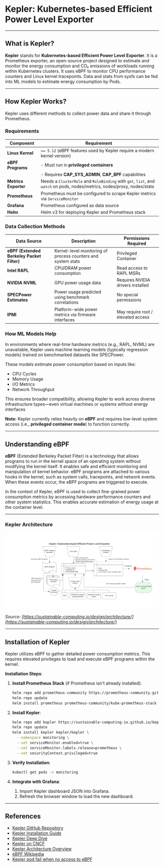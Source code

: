 # Kepler: Kubernetes-based Efficient Power Level Exporter

---

## What is Kepler?

**Kepler** stands for **Kubernetes-based Efficient Power Level Exporter**. It is a Prometheus exporter, an open-source project designed to estimate and monitor the energy consumption and CO₂ emissions of workloads running within Kubernetes clusters.
It uses eBPF to monitor CPU performance counters and Linux kernel tracepoints. Data and stats from sysfs can be fed into ML models to estimate energy consumption by Pods.

---

## How Kepler Works?

Kepler uses different methods to collect power data and share it through Prometheus.

### Requirements

| Component            | Requirement                                                                                  |
| -------------------- | -------------------------------------------------------------------------------------------- |
| **Linux Kernel**     | `>= 5.12` (eBPF features used by Kepler require a modern kernel version)                      |
| **eBPF Programs**    | - Must run in **privileged containers**                                                      |
|                      | - Requires **CAP_SYS_ADMIN**, **CAP_BPF** capabilities                                       |
| **Metrics Exporter** | Needs a `ClusterRole` and `RoleBinding` with `get`, `list`, and `watch` on pods, nodes/metrics, nodes/proxy, nodes/stats |
| **Prometheus**       | Prometheus must be configured to scrape Kepler metrics via `ServiceMonitor` |
| **Grafana**          | Prometheus configured as data source                                               |
| **Helm**             | Helm v3 for deploying Kepler and Prometheus stack                                           |

### Data Collection Methods

| Data Source                                | Description                                                  | Permissions Required               |
| ------------------------------------------ | ------------------------------------------------------------ | ---------------------------------- |
| **eBPF (Extended Berkeley Packet Filter)** | Kernel-level monitoring of process counters and system stats | Privileged Container               |
| **Intel RAPL**                             | CPU/DRAM power consumption                                   | Read access to RAPL MSRs           |
| **NVIDIA NVML**                            | GPU power usage data                                         | Requires NVIDIA drivers installed  |
| **SPECPower Estimates**                    | Power usage predicted using benchmark correlations           | No special permissions             |
| **IPMI**                                   | Platform-wide power metrics via firmware interfaces          | May require root / elevated access |

### How ML Models Help

In environments where real-time hardware metrics (e.g., RAPL, NVML) are unavailable, Kepler uses machine learning models (typically regression models) trained on benchmarked datasets like SPECPower.

These models estimate power consumption based on inputs like:

- CPU Cycles
- Memory Usage
- I/O Metrics
- Network Throughput

This ensures broader compatibility, allowing Kepler to work across diverse infrastructure types—even virtual machines or systems without energy interfaces

**Note:** Kepler currently relies heavily on **eBPF** and requires low-level system access (i.e., **privileged container mode**) to function correctly.

---

## Understanding eBPF

**eBPF** (Extended Berkeley Packet Filter) is a technology that allows programs to run in the kernel space of an operating system without modifying the kernel itself.
It enables safe and efficient monitoring and manipulation of kernel behavior.
eBPF programs are attached to various hooks in the kernel, such as system calls, tracepoints, and network events.
When these events occur, the eBPF programs are triggered to execute.

In the context of Kepler, eBPF is used to collect fine-grained power consumption metrics by accessing hardware performance counters and other system statistics. This enables accurate estimation of energy usage at the container level.

---

### Kepler Architecture

![Kepler Architecture](./assets/images/kepler-arch.png)

_Source: [https://sustainable-computing.io/design/architecture/](https://sustainable-computing.io/design/architecture/)_

---

## Installation of Kepler

Kepler utilizes eBPF to gather detailed power consumption metrics. This requires elevated privileges to load and execute eBPF programs within the kernel.

**Installation Steps**:

1. **Install Prometheus Stack** (if Prometheus isn't already installed):

   ```bash
   helm repo add prometheus-community https://prometheus-community.github.io/helm-charts
   helm repo update
   helm install prometheus prometheus-community/kube-prometheus-stack --namespace monitoring --create-namespace --wait
   ```

2. **Install Kepler**:

   ```bash
   helm repo add kepler https://sustainable-computing-io.github.io/kepler-helm-chart
   helm repo update
   helm install kepler kepler/kepler \
     --namespace monitoring \
     --set serviceMonitor.enabled=true \
     --set serviceMonitor.labels.release=prometheus \
     --set securityContext.privileged=true
   ```

3. **Verify Installation**:

   ```bash
   kubectl get pods -n monitoring
   ```

4. **Integrate with Grafana**:

   1. Import Kepler dashboard JSON into Grafana.
   2. Refresh the browser window to load the new dashboard.

---

## References

- [Kepler GitHub Repository](https://github.com/sustainable-computing-io/kepler)
- [Kepler Installation Guide](https://sustainable-computing.io/installation/kepler-helm/)
- [Kepler Deep Dive](https://sustainable-computing.io/usage/deep_dive/)
- [Kepler on CNCF](https://www.cncf.io/projects/kepler/)
- [Kepler Architecture Overview](https://www.cncf.io/blog/2023/10/11/exploring-keplers-potentials-unveiling-cloud-application-power-consumption/)
- [eBPF Wikipedia](https://en.wikipedia.org/wiki/EBPF)
- [Kepler pod fail when no access to eBPF](https://github.com/sustainable-computing-io/kepler/discussions/1147)